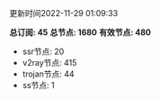 更新时间2022-11-29 01:09:33

**总订阅: 45**
**总节点: 1680**
**有效节点: 480**
- ssr节点: 20
- v2ray节点: 415
- trojan节点: 44
- ss节点: 1
